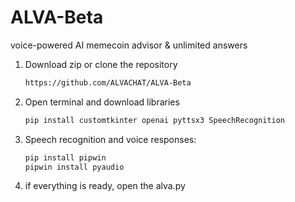# ALVA-Beta
voice-powered AI memecoin advisor & unlimited answers

1. Download zip or clone the repository
   ```bash
   https://github.com/ALVACHAT/ALVA-Beta
2. Open terminal and download libraries
   ```bash
   pip install customtkinter openai pyttsx3 SpeechRecognition
3. Speech recognition and voice responses:
   ```bash
   pip install pipwin
   pipwin install pyaudio

4. if everything is ready, open the alva.py



